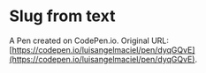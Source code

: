 # Slug from text

A Pen created on CodePen.io. Original URL: [https://codepen.io/luisangelmaciel/pen/dyqGQvE](https://codepen.io/luisangelmaciel/pen/dyqGQvE).

